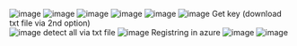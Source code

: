 ![image](https://user-images.githubusercontent.com/43515480/231518203-42d6939c-633b-43f3-9d00-8eae12f894bd.png)
![image](https://user-images.githubusercontent.com/43515480/231518478-8cb87c24-0957-404c-a483-cebc30ff6201.png)
![image](https://user-images.githubusercontent.com/43515480/231518563-f3cb565e-ee3c-4dd2-bc23-8d0c7eaeb937.png)
![image](https://user-images.githubusercontent.com/43515480/231518672-2e41fb83-6437-4425-9c99-bdd7ee00ec54.png)
![image](https://user-images.githubusercontent.com/43515480/231518840-f817af1a-9c34-4b02-96a7-349be8b6d466.png)
![image](https://user-images.githubusercontent.com/43515480/231519036-4c5107ec-865c-4574-9292-4d01958d63a8.png)
Get key (download txt file via 2nd option) <br/>
![image](https://user-images.githubusercontent.com/43515480/231519199-d878035f-e8ef-4331-9f35-735a896b88ef.png)
detect all via txt file
![image](https://user-images.githubusercontent.com/43515480/231519413-8b0757c1-4dae-4db4-a956-a487300c617b.png)
Registring in azure
![image](https://user-images.githubusercontent.com/43515480/231519833-69dda4fd-94e4-4ebc-95f5-0b312812b3dd.png)
![image](https://user-images.githubusercontent.com/43515480/231519866-7a7f5737-d66e-44cd-8a7a-fd38c51fcd42.png)
